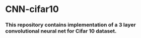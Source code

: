 # CNN-cifar10

### This repository contains implementation of a 3 layer convolutional neural net for Cifar 10 dataset.
